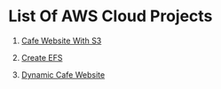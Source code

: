 List Of AWS Cloud Projects
==========================

1. [Cafe Website With S3](https://github.com/ogdmerlin/AWS-Cloud-Projects/blob/main/Cafe-Website-With-S3)

2. [Create EFS](https://github.com/ogdmerlin/AWS-Cloud-Projects/blob/main/Create_Efs)

3. [Dynamic Cafe Website](https://github.com/ogdmerlin/AWS-Cloud-Projects/blob/main/Dynamic-Website-Cafe/README.md)
